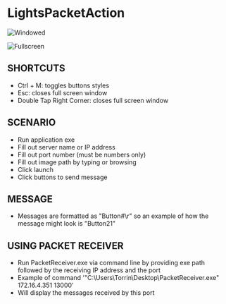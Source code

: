 # LightsPacketAction
![Windowed](https://user-images.githubusercontent.com/43557445/75826974-a856b400-5d76-11ea-8732-e63ef70b6077.PNG)

![Fullscreen](https://user-images.githubusercontent.com/43557445/75827195-18fdd080-5d77-11ea-93e0-87e598d47ff5.PNG)
## SHORTCUTS
- Ctrl + M: toggles buttons styles
- Esc: closes full screen window
- Double Tap Right Corner: closes full screen window

## SCENARIO
- Run application exe
- Fill out server name or IP address
- Fill out port number (must be numbers only)
- Fill out image path by typing or browsing
- Click launch 
- Click buttons to send message

## MESSAGE
- Messages are formatted as "Button#\r" so an example of how the message might look is "Button21"

## USING PACKET RECEIVER
- Run PacketReceiver.exe via command line by providing exe path followed by the receiving IP address and the port
- Example of command '"C:\Users\Torrin\Desktop\PacketReceiver.exe" 172.16.4.351 13000'
- Will display the messages received by this port
